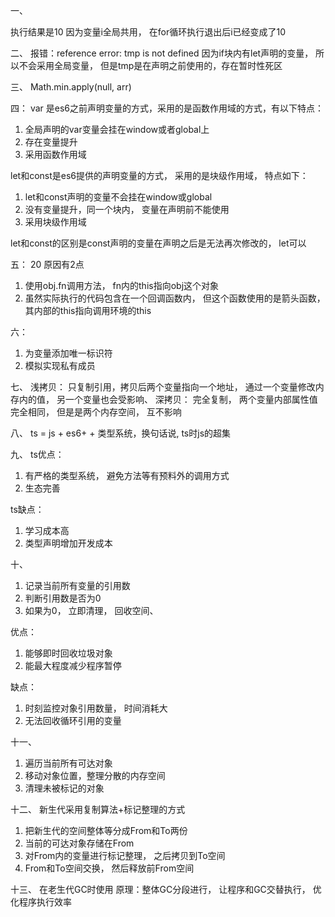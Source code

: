 一、

执行结果是10
因为变量i全局共用， 在for循环执行退出后i已经变成了10

二、
报错：reference error: tmp is not defined
因为if块内有let声明的变量， 所以不会采用全局变量， 但是tmp是在声明之前使用的，存在暂时性死区

三、
Math.min.apply(null, arr)

四：
var 是es6之前声明变量的方式，采用的是函数作用域的方式，有以下特点：
1. 全局声明的var变量会挂在window或者global上
2. 存在变量提升
3. 采用函数作用域

let和const是es6提供的声明变量的方式， 采用的是块级作用域， 特点如下：
1. let和const声明的变量不会挂在window或global
2. 没有变量提升，同一个块内， 变量在声明前不能使用
3. 采用块级作用域

let和const的区别是const声明的变量在声明之后是无法再次修改的， let可以

五：
20
原因有2点
1.  使用obj.fn调用方法， fn内的this指向obj这个对象
2. 虽然实际执行的代码包含在一个回调函数内， 但这个函数使用的是箭头函数， 其内部的this指向调用环境的this

六：
1.  为变量添加唯一标识符
2.  模拟实现私有成员

七、
浅拷贝： 只复制引用，拷贝后两个变量指向一个地址， 通过一个变量修改内存内的值， 另一个变量也会受影响、
深拷贝： 完全复制， 两个变量内部属性值完全相同， 但是是两个内存空间， 互不影响

八、
ts =  js + es6+ + 类型系统，换句话说, ts时js的超集

九、
ts优点：
1. 有严格的类型系统， 避免方法等有预料外的调用方式
2. 生态完善

ts缺点：
1. 学习成本高
2. 类型声明增加开发成本


十、
1. 记录当前所有变量的引用数
2. 判断引用数是否为0
3.  如果为0， 立即清理， 回收空间、

优点：
1. 能够即时回收垃圾对象
2. 能最大程度减少程序暂停

缺点：
1. 时刻监控对象引用数量， 时间消耗大
2. 无法回收循环引用的变量

十一、
1. 遍历当前所有可达对象
2. 移动对象位置，整理分散的内存空间
3. 清理未被标记的对象

十二、
新生代采用复制算法+标记整理的方式 

1. 把新生代的空间整体等分成From和To两份
2. 当前的可达对象存储在From
3. 对From内的变量进行标记整理， 之后拷贝到To空间
4. From和To空间交换， 然后释放前From空间

十三、
在老生代GC时使用
原理：整体GC分段进行， 让程序和GC交替执行，  优化程序执行效率


